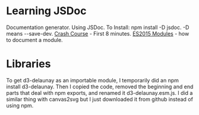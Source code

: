 
# Learning JSDoc
Documentation generator. Using JSDoc. 
To Install: npm install -D jsdoc. 
-D means --save-dev.
[Crash Course](https://www.youtube.com/watch?v=YK-GurROGIg) - First 8 minutes.
[ES2015 Modules](https://jsdoc.app/howto-es2015-modules.html) - how to document a module.


# Libraries
To get d3-delaunay as an importable module, I temporarily did an npm install d3-delaunay. Then I copied the code, removed the beginning and end parts that deal with npm exports, and renamed it d3-delaunay.esm.js. I did a similar thing with canvas2svg but I just downloaded it from github instead of using npm.